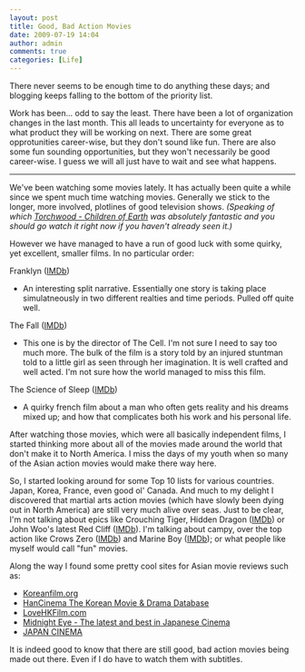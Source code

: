 ```yaml
---
layout: post
title: Good, Bad Action Movies
date: 2009-07-19 14:04
author: admin
comments: true
categories: [Life]
---
```

There never seems to be enough time to do anything these days; and blogging keeps falling to the bottom of the priority list.

Work has been... odd to say the least.  There have been a lot of organization changes in the last month.  This all leads to uncertainty for everyone as to what product they will be working on next.  There are some great opprotunities career-wise, but they don't sound like fun.  There are also some fun sounding opportunities, but they won't necessarily be good career-wise.  I guess we will all just have to wait and see what happens.

<hr />

We've been watching some movies lately.  It has actually been quite a while since we spent much time watching movies.  Generally we stick to the longer, more involved, plotlines of good television shows.  <i>(Speaking of which <a href="http://www.bbc.co.uk/torchwood/">Torchwood - Children of Earth</a> was absolutely fantastic and you should go watch it right now if you haven't already seen it.)</i>

However we have managed to have a run of good luck with some quirky, yet excellent, smaller films.  In no particular order:

Franklyn (<a href="http://www.imdb.com/title/tt0893402/">IMDb</a>)
- An interesting split narrative.  Essentially one story is taking place simulatneously in two different realties and time periods.  Pulled off quite well.

The Fall (<a href="http://www.imdb.com/title/tt0460791/">IMDb</a>)
- This one is by the director of The Cell.  I'm not sure I need to say too much more.  The bulk of the film is a story told by an injured stuntman told to a little girl as seen through her imagination.  It is well crafted and well acted.  I'm not sure how the world managed to miss this film.

The Science of Sleep (<a href="http://www.imdb.com/title/tt0354899/">IMDb</a>)
- A quirky french film about a man who often gets reality and his dreams mixed up; and how that complicates both his work and his personal life.

After watching those movies, which were all basically independent films, I started thinking more about all of the movies made around the world that don't make it to North America.  I miss the days of my youth when so many of the Asian action movies would make there way here.

So, I started looking around for some Top 10 lists for various countries.  Japan, Korea, France, even good ol' Canada.  And much to my delight I discovered that martial arts action movies (which have slowly been dying out in North America) are still very much alive over seas.  Just to be clear, I'm not talking about epics like Crouching Tiger, Hidden Dragon (<a href="http://www.imdb.com/title/tt0190332/">IMDb</a>) or John Woo's latest Red Cliff (<a href="http://www.imdb.com/title/tt0425637/">IMDb</a>).  I'm talking about campy, over the top action like Crows Zero (<a href="http://www.imdb.com/title/tt1016290/">IMDb</a>) and Marine Boy (<a href="http://www.imdb.com/title/tt1380152/">IMDb</a>); or what people like myself would call "fun" movies.

Along the way I found some pretty cool sites for Asian movie reviews such as:
<ul>
<li><a href="http://www.koreanfilm.org/">Koreanfilm.org</a></li>
<li><a href="http://www.hancinema.net/index.php">HanCinema The Korean Movie & Drama Database</a></li>
<li><a href="http://www.lovehkfilm.com/index.htm">LoveHKFilm.com</a></li>
<li><a href="http://www.midnighteye.com/">Midnight Eye - The latest and best in Japanese Cinema</a></li>
<li><a href="http://japancinema.net/">JAPAN CINEMA</a></li>
</ul>

It is indeed good to know that there are still good, bad action movies being made out there.  Even if I do have to watch them with subtitles.
